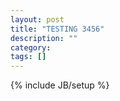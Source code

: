 ```yaml
---
layout: post
title: "TESTING 3456"
description: ""
category: 
tags: []
---
```

{% include JB/setup %}
